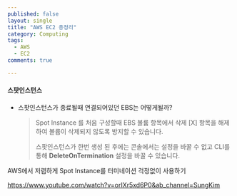 ```yaml
---
published: false
layout: single
title: "AWS EC2 총정리"
category: Computing
tags:
  - AWS
  - EC2
comments: true

---
```








#### 스팟인스턴스

- 스팟인스턴스가 종료될때 연결되어있던 EBS는 어떻게될까?

  > Spot Instance 를 처음 구성할때 EBS 볼륨 항목에서 삭제 [X] 항목을 해제하여 볼륨이 삭제되지 않도록 방지할 수 있습니다.
  >
  > 스팟인스턴스가 한번 생성 된 후에는 콘솔에서는 설정을 바꿀 수 없고 CLI를 통해 **DeleteOnTermination** 설정을 바꿀 수 있습니다.



AWS에서 저렴하게 Spot Instance를 터미네이션 걱정없이 사용하기

https://www.youtube.com/watch?v=orIXr5xd6P0&ab_channel=SungKim